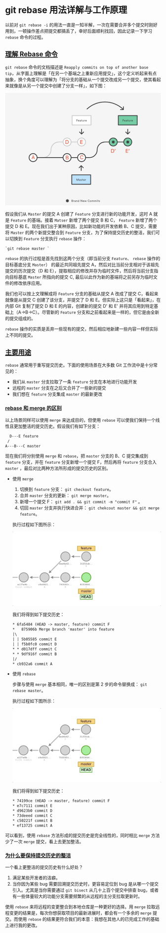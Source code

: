 # git rebase 用法详解与工作原理

以前对 `git rebase -i` 的用法一直是一知半解，一次在需要合并多个提交时刚好用到，一顿操作差点把提交都搞丢了，幸好后面顺利找回，因此记录一下学习 `rebase` 命令的过程。

## [理解 Rebase 命令](https://waynerv.com/posts/git-rebase-intro/#contents:理解-rebase-命令)

`git rebase` 命令的文档描述是 `Reapply commits on top of another base tip`，从字面上理解是「在另一个基端之上重新应用提交」，这个定义听起来有点抽象，换个角度可以理解为「将分支的基础从一个提交改成另一个提交，使其看起来就像是从另一个提交中创建了分支一样」，如下图：

![git-rebase.png](.\img\git-rebase-visual.png)

假设我们从 `Master` 的提交 A 创建了 `Feature` 分支进行新的功能开发，这时 A 就是 `Feature` 的基端。接着 `Matser` 新增了两个提交 B 和 C， `Feature` 新增了两个提交 D 和 E。现在我们出于某种原因，比如新功能的开发依赖 B、C 提交，需要将 `Master` 的两个新提交整合到 `Feature` 分支，为了保持提交历史的整洁，我们可以切换到 `Feature` 分支执行 `rebase` 操作：

```
`git rebase master `
```

`rebase` 的执行过程是首先找到这两个分支（即当前分支 `Feature`、 `rebase` 操作的目标基底分支 `Master`） 的最近共同祖先提交 A，然后对比当前分支相对于该祖先提交的历次提交（D 和 E），提取相应的修改并存为临时文件，然后将当前分支指向目标基底 `Master` 所指向的提交 C, 最后以此作为新的基端将之前另存为临时文件的修改依序应用。

我们也可以按上文理解成将 `Feature` 分支的基础从提交 A 改成了提交 C，看起来就像是从提交 C 创建了该分支，并提交了 D 和 E。但实际上这只是「看起来」，在内部 Git 复制了提交 D 和 E 的内容，创建新的提交 D' 和 E' 并将其应用到特定基础上（A→B→C）。尽管新的 `Feature` 分支和之前看起来是一样的，但它是由全新的提交组成的。

`rebase` 操作的实质是丢弃一些现有的提交，然后相应地新建一些内容一样但实际上不同的提交。

## [主要用途](https://waynerv.com/posts/git-rebase-intro/#contents:主要用途)

`rebase` 通常用于重写提交历史。下面的使用场景在大多数 Git 工作流中是十分常见的：

- 我们从 `master` 分支拉取了一条 `feature` 分支在本地进行功能开发
- 远程的 `master` 分支在之后又合并了一些新的提交
- 我们想在 `feature` 分支集成 `master` 的最新更改

### [rebase 和 merge 的区别](https://waynerv.com/posts/git-rebase-intro/#contents:rebase-和-merge-的区别)

以上场景同样可以使用 `merge` 来达成目的，但使用 `rebase` 可以使我们保持一个线性且更加整洁的提交历史。假设我们有如下分支：

```
  D---E feature
 /
A---B---C master
```

现在我们将分别使用 `merge` 和 `rebase`，把 `master` 分支的 B、C 提交集成到 `feature` 分支，并在 `feature` 分支新增一个提交 F，然后再将 `feature` 分支合入 `master` ，最后对比两种方法所形成的提交历史的区别。

- 使用 `merge`

  1. 切换到 `feature` 分支： `git checkout feature`。
  2. 合并 `master` 分支的更新： `git merge master`。
  3. 新增一个提交 F： `git add . && git commit -m "commit F"` 。
  4. 切回 `master` 分支并执行快进合并： `git chekcout master && git merge feature`。

  执行过程如下图所示：

  ![Dec-30-2020-merge-example](.\img\Dec-30-2020-merge-example.gif)

  我们将得到如下提交历史：

  ```
  * 6fa5484 (HEAD -> master, feature) commit F
  *   875906b Merge branch 'master' into feature
  |\  
  | | 5b05585 commit E
  | | f5b0fc0 commit D
  * * d017dff commit C
  * * 9df916f commit B
  |/  
  * cb932a6 commit A
  
  ```

  

- 使用 `rebase`

  步骤与使用 `merge` 基本相同，唯一的区别是第 2 步的命令替换成： `git rebase master`。

  执行过程如下图所示：

  ![Dec-30-2020-rebase-example](.\img\Dec-30-2020-rebase-example.gif)

  我们将得到如下提交历史：

  ```
  * 74199ce (HEAD -> master, feature) commit F
  * e7c7111 commit E
  * d9623b0 commit D
  * 73deeed commit C
  * c50221f commit B
  * ef13725 commit A
  ```

  

可以看到，使用 `rebase` 方法形成的提交历史是完全线性的，同时相比 `merge` 方法少了一次 `merge` 提交，看上去更加整洁。

### [为什么要保持提交历史的整洁](https://waynerv.com/posts/git-rebase-intro/#contents:为什么要保持提交历史的整洁)

一个看上更整洁的提交历史有什么好处？

1. 满足某些开发者的洁癖。
2. 当你因为某些 bug 需要回溯提交历史时，更容易定位到 bug 是从哪一个提交引入。尤其是当你需要通过 `git bisect` 从几十上百个提交中排查 bug，或者有一些体量较大的功能分支需要频繁的从远程的主分支拉取更新时。

使用 `rebase` 来将远程的变更整合到本地仓库是一种更好的选择。用 `merge` 拉取远程变更的结果是，每次你想获取项目的最新进展时，都会有一个多余的 `merge` 提交。而使用 `rebase` 的结果更符合我们的本意：我想在其他人的已完成工作的基础上进行我的更改。